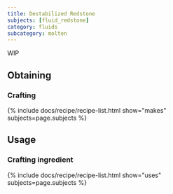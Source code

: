 ```yaml
---
title: Destabilized Redstone
subjects: [fluid_redstone]
category: fluids
subcategory: molten
---
```


WIP

Obtaining
---------

### Crafting
{% include docs/recipe/recipe-list.html show="makes" subjects=page.subjects %}

Usage
-----

### Crafting ingredient
{% include docs/recipe/recipe-list.html show="uses" subjects=page.subjects %}